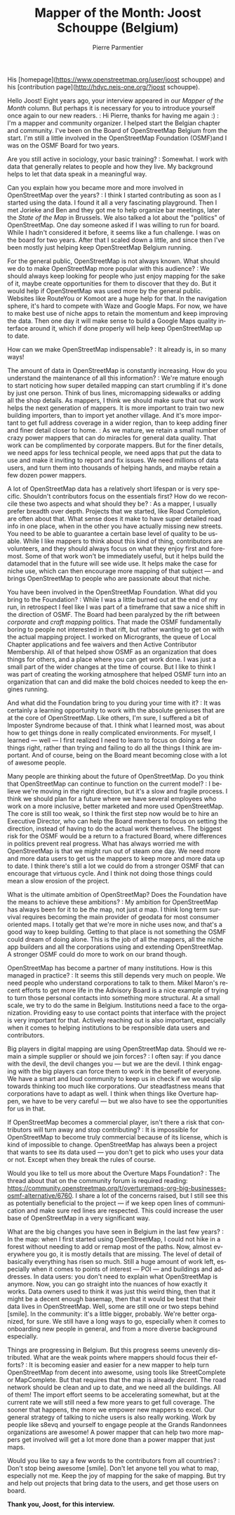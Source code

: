 ﻿---
title: "Mapper of the Month: Joost Schouppe (Belgium)"
featured:
layout: post
category: motm
author: Pierre Parmentier
lang: en
---

His [homepage](https://www.openstreetmap.org/user/joost schouppe) and his [contribution page](http://hdyc.neis-one.org/?joost schouppe).

Hello Joost! Eight years ago, your interview appeared in our *Mapper of the Month* column. But perhaps it is necessary for you to introduce yourself once again to our new readers.
: Hi Pierre, thanks for having me again :)
: I'm a mapper and community organizer. I helped start the Belgian chapter and community. I've been on the Board of OpenStreetMap Belgium from the start. I'm still a little involved in the OpenStreetMap Foundation (OSMF)and I was on the OSMF Board for two years.

Are you still active in sociology, your basic training?
: Somewhat. I work with data that generally relates to people and how they live. My background helps to let that data speak in a meaningful way.

Can you explain how you became more and more involved in OpenStreetMap over the years?
: I think I started contributing as soon as I started using the data. I found it all a very fascinating playground. Then I met Jorieke and Ben and they got me to help organize bar meetings, later the *State of the Map* in Brussels. We also talked a lot about the "politics" of OpenStreetMap. One day someone asked if I was willing to run for board. While I hadn't considered it before, it seems like a fun challenge. I was on the board for two years. After that I scaled down a little, and since then I've been mostly just helping keep OpenStreetMap Belgium running.

For the general public, OpenStreetMap is not always known. What should we do to make OpenStreetMap more popular with this audience?
: We should always keep looking for people who just enjoy mapping for the sake of it, maybe create opportunities for them to discover that they do. But it would help if OpenStreetMap was used more by the general public. Websites like RouteYou or Komoot are a huge help for that. In the navigation sphere, it's hard to compete with Waze and Google Maps. For now, we have to make best use of niche apps to retain the momentum and keep improving the data. Then one day it will make sense to build a Google Maps quality interface around it, which if done properly will help keep OpenStreetMap up to date.

How can we make OpenStreetMap indispensable?
: It already is, in so many ways!

The amount of data in OpenStreetMap is constantly increasing. How do you understand the maintenance of all this information?
: We're mature enough to start noticing how super detailed mapping can start crumbling if it's done by just one person. Think of bus lines, micromapping sidewalks or adding all the shop details. As mappers, I think we should make sure that our work helps the next generation of mappers. It is more important to train two new building importers, than to import yet another village. And it's more important to get full address coverage in a wider region, than to keep adding finer and finer detail closer to home.
: As we mature, we retain a small number of crazy power mappers that can do miracles for general data quality. That work can be complimented by corporate mappers. But for the finer details, we need apps for less technical people, we need apps that put the data to use and make it inviting to report and fix issues. We need millions of data users, and turn them into thousands of helping hands, and maybe retain a few dozen power mappers.

A lot of OpenStreetMap data has a relatively short lifespan or is very specific. Shouldn't contributors focus on the essentials first? How do we reconcile these two aspects and what should they be?
: As a mapper, I usually prefer breadth over depth. Projects that we started, like Road Completion, are often about that. What sense does it make to have super detailed road info in one place, when in the other you have actually missing new streets. You need to be able to guarantee a certain base level of quality to be usable. While I like mappers to think about this kind of thing, contributors are volunteers, and they should always focus on what they enjoy first and foremost. Some of that work won't be immediately useful, but it helps build the datamodel that in the future will see wide use. It helps make the case for niche use, which can then encourage more mapping of that subject — and brings OpenStreetMap to people who are passionate about that niche.

You have been involved in the OpenStreetMap Foundation. What did you bring to the Foundation?
: While I was a little burned out at the end of my run, in retrospect I feel like I was part of a timeframe that saw a nice shift in the direction of OSMF. The Board had been paralyzed by the rift between *corporate* and *craft mapping* politics. That made the OSMF fundamentally boring to people not interested in that rift, but rather wanting to get on with the actual mapping project. I worked on Microgrants, the queue of Local Chapter applications and fee waivers and then Active Contributor Membership. All of that helped show OSMF as an organization that does things for others, and a place where you can get work done. I was just a small part of the wider changes at the time of course. But I like to think I was part of creating the working atmosphere that helped OSMF turn into an organization that can and did make the bold choices needed to keep the engines running.

And what did the Foundation bring to you during your time with it?
: It was certainly a learning opportunity to work with the absolute geniuses that are at the core of OpenStreetMap. Like others, I'm sure, I suffered a bit of Imposter Syndrome because of that. I think what I learned most, was about how to get things done in really complicated environments. For myself, I learned — well — I first realized I need to learn to focus on doing a few things right, rather than trying and failing to do all the things I think are important. And of course, being on the Board meant becoming close with a lot of awesome people.

Many people are thinking about the future of OpenStreetMap. Do you think that OpenStreetMap can continue to function on the current model?
: I believe we're moving in the right direction, but it's a slow and fragile process. I think we should plan for a future where we have several employees who work on a more inclusive, better marketed and more used OpenStreetMap. The core is still too weak, so I think the first step now would be to hire an Executive Director, who can help the Board members to focus on setting the direction, instead of having to do the actual work themselves. The biggest risk for the OSMF would be a return to a fractured Board, where differences in politics prevent real progress. What has always worried me with OpenStreetMap is that we might run out of steam one day. We need more and more data users to get us the mappers to keep more and more data up to date. I think there's still a lot we could do from a stronger OSMF that can encourage that virtuous cycle. And I think not doing those things could mean a slow erosion of the project.

What is the ultimate ambition of OpenStreetMap? Does the Foundation have the means to achieve these ambitions?
: My ambition for OpenStreetMap has always been for it to be *the* map, not just *a* map. I think long term survival requires becoming the main provider of geodata for most consumer oriented maps. I totally get that we're more in niche uses now, and that's a good way to keep building. Getting to that place is not something the OSMF could dream of doing alone. This is the job of all the mappers, all the niche app builders and all the corporations using and extending OpenStreetMap. A stronger OSMF could do more to work on our brand though.

OpenStreetMap has become a partner of many institutions. How is this managed in practice?
: It seems this still depends very much on people. We need people who understand corporations to talk to them. Mikel Maron's recent efforts to get more life in the Advisory Board is a nice example of trying to turn those personal contacts into something more structural. At a small scale, we try to do the same in Belgium. Institutions need a face to the organization. Providing easy to use contact points that interface with the project is very important for that. Actively reaching out is also important, especially when it comes to helping institutions to be responsible data users and contributors.

Big players in digital mapping are using OpenStreetMap data. Should we remain a simple supplier or should we join forces?
: I often say: if you dance with the devil, the devil changes you — but we are the devil. I think engaging with the big players can force them to work in the benefit of everyone. We have a smart and loud community to keep us in check if we would slip towards thinking too much like corporations. Our steadfastness means that corporations have to adapt as well. I think when things like Overture happen, we have to be very careful — but we also have to see the opportunities for us in that.

If OpenStreetMap becomes a commercial player, isn't there a risk that contributors will turn away and stop contributing?
: It is impossible for OpenStreetMap to become truly commercial because of its license, which is kind of impossible to change. OpenStreetMap has always been a project that wants to see its data used — you don't get to pick who uses your data or not. Except when they break the rules of course.

Would you like to tell us more about the Overture Maps Foundation?
: The thread about that on the community forum is required reading: <https://community.openstreetmap.org/t/overturemaps-org-big-businesses-osmf-alternative/6760>. I share a lot of the concerns raised, but I still see this as potentially beneficial to the project — if we keep open lines of communication and make sure red lines are respected. This could increase the user base of OpenStreetMap in a very significant way.

What are the big changes you have seen in Belgium in the last few years?
: In the map: when I first started using OpenStreetMap, I could not hike in a forest without needing to add or remap most of the paths. Now, almost everywhere you go, it is mostly details that are missing. The level of detail of basically everything has risen so much. Still a huge amount of work left, especially when it comes to points of interest — POI — and buildings and addresses. In data users: you don't need to explain what OpenStreetMap is anymore. Now, you can go straight into the nuances of how exactly it works. Data owners used to think it was just this weird thing, then that it might be a decent enough basemap, then that it would be best that their data lives in OpenStreetMap. Well, some are still one or two steps behind [smile]. In the community: it's a little bigger, probably. We're better organized, for sure. We still have a long ways to go, especially when it comes to onboarding new people in general, and from a more diverse background especially.

Things are progressing in Belgium. But this progress seems unevenly distributed. What are the weak points where mappers should focus their efforts?
: It is becoming easier and easier for a new mapper to help turn OpenStreetMap from decent into awesome, using tools like StreetComplete or MapComplete. But that requires that the map is already *decent*. The road network should be clean and up to date, and we need all the buildings. All of them! The import effort seems to be accelerating somewhat, but at the current rate we will still need a few more years to get full coverage. The sooner that happens, the more we empower new mappers to excel. Our general strategy of talking to niche users is also really working. Work by people like s8evq and yourself to engage people at the Grands Randonnees organizations are awesome! A power mapper that can help two more mappers get involved will get a lot more done than a power mapper that just maps.

Would you like to say a few words to the contributors from all countries?
: Don't stop being awesome [smile]. Don't let anyone tell you what to map, especially not me. Keep the joy of mapping for the sake of mapping. But try and help out projects that bring data to the users, and get those users on board.

**Thank you, Joost, for this interview.**
